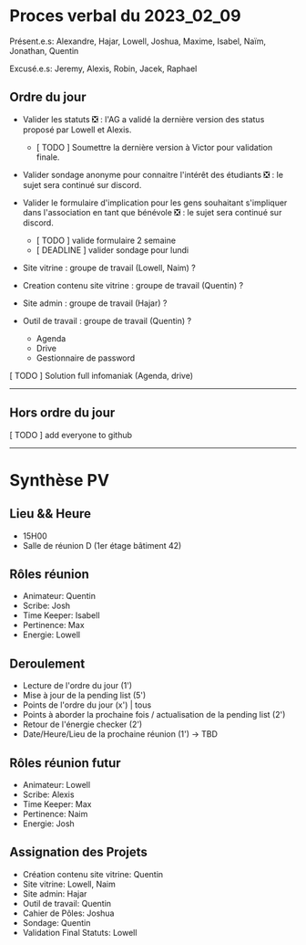 # Proces verbal du 2023_02_09

Présent.e.s: Alexandre, Hajar, Lowell, Joshua, Maxime, Isabel, Naïm, Jonathan, Quentin

Excusé.e.s: Jeremy, Alexis, Robin, Jacek, Raphael


## Ordre du jour
- Valider les statuts ❎ : l'AG a validé la dernière version des status proposé par Lowell et Alexis.
	- [ TODO ] Soumettre la dernière version à Victor pour validation finale.

- Valider sondage anonyme pour connaitre l'intérêt des étudiants ❎ : le sujet sera continué sur discord.

- Valider le formulaire d'implication pour les gens souhaitant s'impliquer dans l'association en tant que bénévole ❎ : le sujet sera continué sur discord.
	- [ TODO ] valide formulaire 2 semaine
	- [ DEADLINE ] valider sondage pour lundi

- Site vitrine : groupe de travail (Lowell, Naim) ?

- Creation contenu site vitrine : groupe de travail (Quentin) ?

- Site admin : groupe de travail (Hajar) ?

- Outil de travail : groupe de travail (Quentin) ?
	- Agenda
	- Drive
	- Gestionnaire de password

[ TODO ] Solution full infomaniak (Agenda, drive)


---
## Hors ordre du jour

[ TODO ] add everyone to github 

---

# Synthèse PV

## Lieu && Heure
- 15H00
- Salle de réunion D (1er étage bâtiment 42)

## Rôles réunion 
- Animateur: Quentin
- Scribe: Josh
- Time Keeper: Isabell
- Pertinence: Max
- Energie: Lowell

## Deroulement
- Lecture de l'ordre du jour (1')
- Mise à jour de la pending list (5')
- Points de l'ordre du jour (x') | tous
- Points à aborder la prochaine fois / actualisation de la pending list (2')
- Retour de l'énergie checker (2')
- Date/Heure/Lieu de la prochaine réunion (1') -> TBD

## Rôles réunion futur
- Animateur: Lowell
- Scribe: Alexis
- Time Keeper: Max
- Pertinence: Naim
- Energie: Josh

## Assignation des Projets
- Création contenu site vitrine: Quentin
- Site vitrine: Lowell, Naim
- Site admin: Hajar
- Outil de travail: Quentin
- Cahier de Pôles: Joshua
- Sondage: Quentin
- Validation Final Statuts: Lowell



